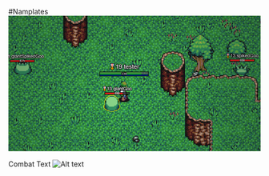 #Namplates
![Alt text](nameplates.PNG?raw=true "nameplates example")

Combat Text
![Alt text](combatText.PNG?raw=true "nameplates example")

